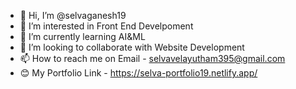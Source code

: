 - 👋 Hi, I’m @selvaganesh19
- 👀 I’m interested in Front End Develpoment
- 🌱 I’m currently learning AI&ML
- 💞️ I’m looking to collaborate with Website Development
- 📫 How to reach me on Email - selvavelayutham395@gmail.com
- 😊 My Portfolio Link - https://selva-portfolio19.netlify.app/

<!---
selvaganesh19/selvaganesh19 is a ✨ special ✨ repository because its `README.md` (this file) appears on your GitHub profile.
You can click the Preview link to take a look at your changes.
--->
